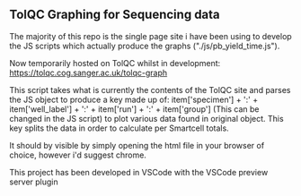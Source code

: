 ## TolQC Graphing for Sequencing data

The majority of this repo is the single page site i have been using
to develop the JS scripts which actually produce the graphs ("./js/pb_yield_time.js").

Now temporarily hosted on TolQC whilst in development: https://tolqc.cog.sanger.ac.uk/tolqc-graph

This script takes what is currently the contents of the TolQC site and parses the JS object to produce a key made up of:
item['specimen'] + ':' + item['well_label'] + ':' + item['run'] + ':' + item['group'] (This can be changed in the JS script)
to plot various data found in original object. This key splits the data in order to calculate per Smartcell totals.

It should by visible by simply opening the html file in your browser of choice, however i'd suggest chrome.

This project has been developed in VSCode with the VSCode preview server plugin
